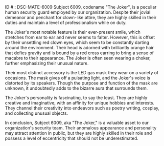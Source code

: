 ID # : DSC-MATE-6009
Subject 6009, codename "The Joker", is a peculiar human security guard employed by our organization. Despite their jovial demeanor and penchant for clown-like attire, they are highly skilled in their duties and maintain a level of professionalism while on duty. 

The Joker's most notable feature is their ever-present smile, which stretches from ear to ear and never seems to falter. However, this is offset by their unsettling red clown eyes, which seem to be constantly darting around the environment. Their head is adorned with brilliantly orange hair that defies gravity and is bound by a red cross earring to bring a sense of macabre to their appearance. The Joker is often seen wearing a choker, further emphasizing their unusual nature. 

Their most distinct accessory is the LED gas mask they wear on a variety of occasions. The mask gives off a pulsating light, and the Joker's voice is distorted by its speakers. Though the purpose and function of the mask are unknown, it undoubtedly adds to the bizarre aura that surrounds them. 

The Joker's personality is fascinating, to say the least. They are highly creative and imaginative, with an affinity for unique hobbies and interests. They channel their creativity into endeavors such as poetry writing, cosplay, and collecting unusual objects. 

In conclusion, Subject 6009, aka "The Joker," is a valuable asset to our organization's security team. Their anomalous appearance and personality may attract attention in public, but they are highly skilled in their role and possess a level of eccentricity that should not be underestimated.